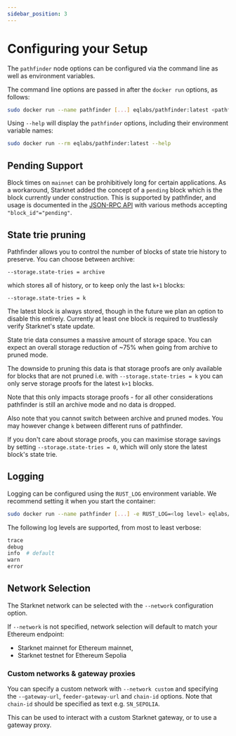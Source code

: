```yaml
---
sidebar_position: 3
---
```


# Configuring your Setup

The `pathfinder` node options can be configured via the command line as well as environment variables.

The command line options are passed in after the `docker run` options, as follows:

```bash
sudo docker run --name pathfinder [...] eqlabs/pathfinder:latest <pathfinder options>
```

Using `--help` will display the `pathfinder` options, including their environment variable names:

```bash
sudo docker run --rm eqlabs/pathfinder:latest --help
```

## Pending Support

Block times on `mainnet` can be prohibitively long for certain applications. As a workaround, Starknet added the concept of a `pending` block which is the block currently under construction. This is supported by pathfinder, and usage is documented in the [JSON-RPC API](#json-rpc-api) with various methods accepting `"block_id"="pending"`.

## State trie pruning

Pathfinder allows you to control the number of blocks of state trie history to preserve. You can choose between archive:

```
--storage.state-tries = archive
```

which stores all of history, or to keep only the last `k+1` blocks:

```
--storage.state-tries = k
```

The latest block is always stored, though in the future we plan an option to disable this entirely. Currently at least
one block is required to trustlessly verify Starknet's state update.

State trie data consumes a massive amount of storage space. You can expect an overall storage reduction of ~75% when going
from archive to pruned mode.

The downside to pruning this data is that storage proofs are only available for blocks that are not pruned i.e. with
`--storage.state-tries = k` you can only serve storage proofs for the latest `k+1` blocks.

Note that this only impacts storage proofs - for all other considerations pathfinder is still an archive mode and no
data is dropped.

Also note that you cannot switch between archive and pruned modes. You may however change `k` between different runs of
pathfinder.

If you don't care about storage proofs, you can maximise storage savings by setting `--storage.state-tries = 0`, which
will only store the latest block's state trie.

## Logging

Logging can be configured using the `RUST_LOG` environment variable.
We recommend setting it when you start the container:

```bash
sudo docker run --name pathfinder [...] -e RUST_LOG=<log level> eqlabs/pathfinder:latest
```

The following log levels are supported, from most to least verbose:

```bash
trace
debug
info  # default
warn
error
```

## Network Selection

The Starknet network can be selected with the `--network` configuration option.

If `--network` is not specified, network selection will default to match your Ethereum endpoint:

- Starknet mainnet for Ethereum mainnet,
- Starknet testnet for Ethereum Sepolia

### Custom networks & gateway proxies

You can specify a custom network with `--network custom` and specifying the `--gateway-url`, `feeder-gateway-url` and `chain-id` options.
Note that `chain-id` should be specified as text e.g. `SN_SEPOLIA`.

This can be used to interact with a custom Starknet gateway, or to use a gateway proxy.
